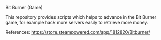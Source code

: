 Bit Burner (Game)

This repository provides scripts which helps to advance in the Bit Burner game, for example hack more servers easily to retrieve more money.

References: https://store.steampowered.com/app/1812820/Bitburner/
